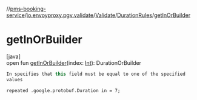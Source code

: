 //[pms-booking-service](../../../../index.md)/[io.envoyproxy.pgv.validate](../../index.md)/[Validate](../index.md)/[DurationRules](index.md)/[getInOrBuilder](get-in-or-builder.md)

# getInOrBuilder

[java]\
open fun [getInOrBuilder](get-in-or-builder.md)(index: [Int](https://kotlinlang.org/api/core/kotlin-stdlib/kotlin/-int/index.html)): DurationOrBuilder

```kotlin
In specifies that this field must be equal to one of the specified
values

```
`repeated .google.protobuf.Duration in = 7;`
